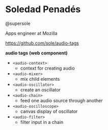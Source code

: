 # Soledad Penadés

@supersole

Apps engineer at Mozilla

https://github.com/sole/audio-tags

**audio tags (web component)**
* `<audio-context>`
  * context for creating audio
* `<audio-mixer>`
  * mix child elements
* `<audio-oscillator>`
  * create an oscillator
* `<audio-chain>`
  * feed one audio source through another
* `<audio-oscilloscope>`
  * canvas display of oscillator
* `<audio-filter>`
  * filter input in a chain

